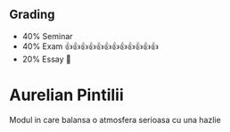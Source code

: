 ## Grading
* 40% Seminar
* 40% Exam 👍👍👍👍👍👍👍👍👍👍👍👍
* 20% Essay 🏐

# Aurelian Pintilii
Modul in care balansa o atmosfera serioasa cu una hazlie

